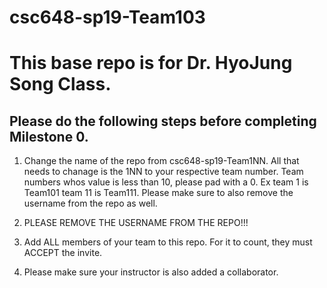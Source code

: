 # csc648-sp19-Team103

# This base repo is for Dr. HyoJung Song Class.

## Please do the following steps before completing Milestone 0.
1. Change the name of the repo from csc648-sp19-Team1NN. All that needs to chanage is the 1NN to your respective team number. Team numbers whos value is less than 10, please pad with a 0. Ex team 1 is Team101 team 11 is Team111. Please make sure to also remove the username from the repo as well.

1. PLEASE REMOVE THE USERNAME FROM THE REPO!!!

2. Add ALL members of your team to this repo. For it to count, they must ACCEPT the invite.

3. Please make sure your instructor is also added a collaborator.
